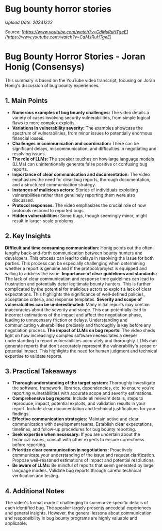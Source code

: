 # Bug bounty horror stories

*Upload Date: 20241222*

*Source: [https://www.youtube.com/watch?v=CdMsRuHTgeE](https://www.youtube.com/watch?v=CdMsRuHTgeE)*

# Bug Bounty Horror Stories - Joran Honig (Consensys)

This summary is based on the YouTube video transcript, focusing on Joran Honig's discussion of bug bounty experiences.

## 1. Main Points

* **Numerous examples of bug bounty challenges:** The video details a variety of cases involving security vulnerabilities, from simple logical flaws to more complex exploits.
* **Variations in vulnerability severity:**  The examples showcase the spectrum of vulnerabilities, from minor issues to potentially enormous financial losses.
* **Challenges in communication and coordination:** There can be significant delays, miscommunication, and difficulties in negotiating and resolving issues.
* **The role of LLMs:** The speaker touches on how large language models (LLMs) can unintentionally generate false positive or confusing bug reports.
* **Importance of clear communication and documentation:** The video emphasizes the need for clear bug reports, thorough documentation, and a structured communication strategy.
* **Instances of malicious actors:** Stories of individuals exploiting vulnerabilities rather than genuinely reporting them were also discussed.
* **Protocol responses:** The video emphasizes the crucial role of how protocols respond to reported bugs.
* **Hidden vulnerabilities:** Some bugs, though seemingly minor, might result in larger-scale problems.

## 2. Key Insights

**Difficult and time consuming communication:**  Honig points out the often lengthy back-and-forth communication between bounty hunters and developers.  This process can lead to delays in resolving the issue for both parties. This process can be especially challenging when determining whether a report is genuine and if the protocol/project is equipped and willing to address the issue.
**Importance of clear guidelines and standards:**  The lack of clear communication and response time guidelines can lead to frustration and potentially deter legitimate bounty hunters. This is further complicated by the potential for malicious actors to exploit a lack of clear expectations. This highlights the significance of well-defined policies, acceptance criteria, and response templates.
**Severity and scope of vulnerabilities can be underestimated:** Many initial reports may contain inaccuracies about the severity and scope. This can potentially lead to incorrect estimations of the impact and affect the negotiation phase, leading to unnecessary friction or delays. Understanding and communicating vulnerabilities precisely and thoroughly is key before any negotiation process.
**The impact of LLMs on bug reports:** The video sheds light on how increasingly complex software necessitates a deeper understanding to report vulnerabilities accurately and thoroughly. LLMs can generate reports that don't accurately represent the vulnerability's scope or potential impact. This highlights the need for human judgment and technical expertise to validate reports.

## 3. Practical Takeaways

* **Thorough understanding of the target system:** Thoroughly investigate the software, framework, libraries, dependencies, etc. to ensure you're reporting vulnerabilities with accurate scope and severity estimations.
* **Comprehensive bug reports:** Include all relevant details, steps to reproduce, impact, potential exploits, and validation results in your report.  Include clear documentation and technical justifications for your findings.
* **Effective communication strategies:** Maintain active and clear communication with development teams. Establish clear expectations, timelines, and follow-up procedures for bug bounty reporting.
* **Seek expertise when necessary:** If you are uncertain about the technical issues, consult with other experts to ensure correctness before reporting.
* **Prioritize clear communication in negotiations:** Proactively communicate your understanding of the issue and request clarification. Propose well-reasoned estimations of impact and potential resolutions.
* **Be aware of LLMs:**  Be mindful of reports that seem generated by large language models.  Validate bug reports through careful technical verification and testing.


## 4. Additional Notes

The video's format made it challenging to summarize specific details of each identified bug. The speaker largely presents anecdotal experiences and general insights. However, the general lessons about communication and responsibility in bug bounty programs are highly valuable and applicable.